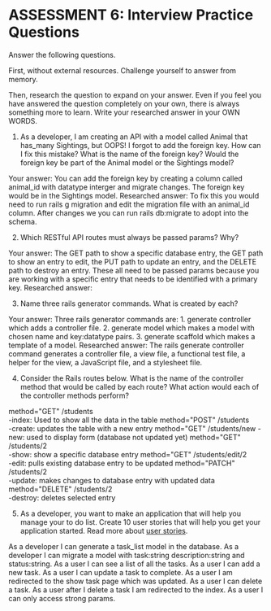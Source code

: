 # ASSESSMENT 6: Interview Practice Questions
Answer the following questions.

First, without external resources. Challenge yourself to answer from memory.

Then, research the question to expand on your answer. Even if you feel you have answered the question completely on your own, there is always something more to learn. Write your researched answer in your OWN WORDS.

1. As a developer, I am creating an API with a model called Animal that has_many Sightings, but OOPS! I forgot to add the foreign key. How can I fix this mistake? What is the name of the foreign key? Would the foreign key be part of the Animal model or the Sightings model?

  Your answer:
    You can add the foreign key by creating a column called animal_id with datatype interger and migrate changes. The foreign key would be in the Sightings model.
  Researched answer:
    To fix this you would need to run rails g migration and edit the migration file with an animal_id column. After changes we you can run rails db:migrate to adopt into the schema.

2. Which RESTful API routes must always be passed params? Why?

  Your answer:
  The GET path to show a specific database entry, the GET path to show an entry to edit, the PUT path to update an entry, and the DELETE path to destroy an entry. These all need to be passed params because you are working with a specific entry that needs to be identified with a primary key.
  Researched answer:



3. Name three rails generator commands. What is created by each?

  Your answer:
    Three rails generator commands are: 1. generate controller which adds a controller file. 2. generate model which makes a model with chosen name and key:datatype pairs. 3. generate scaffold which makes a template of a model.
  Researched answer:
    The rails generate controller command generates a controller file, a view file, a functional test file, a helper for the view, a JavaScript file, and a stylesheet file.


4. Consider the Rails routes below. What is the name of the controller method that would be called by each route? What action would each of the controller methods perform?

method="GET"    /students          
-index: Used to show all the data in the table
method="POST"   /students       
-create: updates the table with a new entry
method="GET"    /students/new
-new: used to display form (database not updated yet)
method="GET"    /students/2  
-show: show a specific database entry
method="GET"    /students/edit/2    
-edit: pulls existing database entry to be updated
method="PATCH"  /students/2      
-update: makes changes to database entry with updated data
method="DELETE" /students/2      
-destroy: deletes selected entry


5. As a developer, you want to make an application that will help you manage your to do list. Create 10 user stories that will help you get your application started. Read more about [user stories](https://www.atlassian.com/agile/project-management/user-stories).

As a developer I can generate a task_list model in the database.
As a developer I can migrate a model with task:string description:string and status:string.
As a user I can see a list of all the tasks.
As a user I can add a new task.
As a user I can update a task to complete.
As a user I am redirected to the show task page which was updated.
As a user I can delete a task.
As a user after I delete a task I am redirected to the index.
As a user I can only access strong params.
